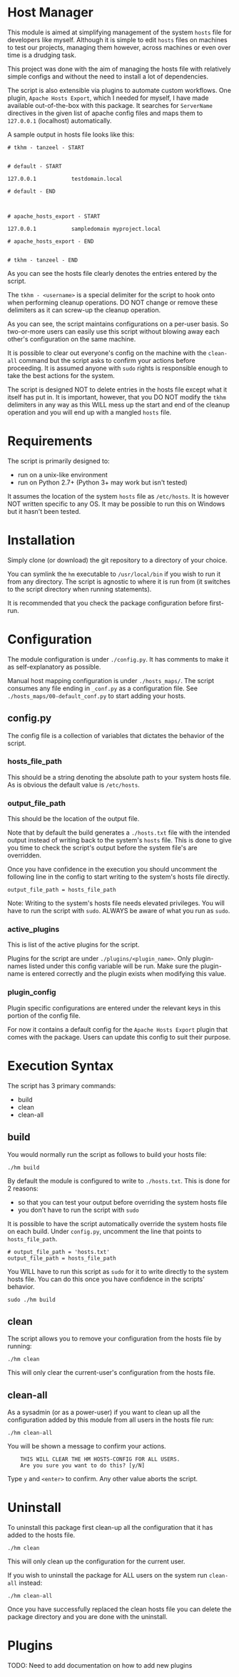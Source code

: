 # Host Manager
This module is aimed at simplifying management of the system `hosts` file for developers like myself. Although it is simple to edit `hosts` files on machines to test our projects, managing them however, across machines or even over time is a drudging task.

This project was done with the aim of managing the hosts file with relatively simple configs and without the need to install a lot of dependencies.

The script is also extensible via plugins to automate custom workflows. One plugin, `Apache Hosts Export`, which I needed for myself, I have made available out-of-the-box with this package. It searches for `ServerName` directives in the given list of apache config files and maps them to `127.0.0.1` (localhost) automatically.

A sample output in hosts file looks like this:

```
# tkhm - tanzeel - START


# default - START

127.0.0.1			testdomain.local

# default - END



# apache_hosts_export - START

127.0.0.1			sampledomain myproject.local

# apache_hosts_export - END


# tkhm - tanzeel - END
```

As you can see the hosts file clearly denotes the entries entered by the script.

The `tkhm - <username>` is a special delimiter for the script to hook onto when performing cleanup operations. DO NOT change or remove these delimiters as it can screw-up the cleanup operation.

As you can see, the script maintains configurations on a per-user basis. So two-or-more users can easily use this script without blowing away each other's configuration on the same machine.

It is possible to clear out everyone's config on the machine with the `clean-all` command but the script asks to confirm your actions before proceeding. It is assumed anyone with `sudo` rights is responsible enough to take the best actions for the system.

The script is designed NOT to delete entries in the hosts file except what it itself has put in. It is important, however, that you DO NOT modify the `tkhm` delimiters in any way as this WILL mess up the start and end of the cleanup operation and you will end up with a mangled `hosts` file.

# Requirements
The script is primarily designed to:

- run on a unix-like environment
- run on Python 2.7+ (Python 3+ may work but isn't tested)

It assumes the location of the system `hosts` file as `/etc/hosts`. It is however NOT written specific to any OS. It may be possible to run this on Windows but it hasn't been tested.

# Installation
Simply clone (or download) the git repository to a directory of your choice.

You can symlink the `hm` executable to `/usr/local/bin` if you wish to run it from any directory. The script is agnostic to where it is run from (it switches to the script directory when running statements).

It is recommended that you check the package configuration before first-run.

# Configuration
The module configuration is under `./config.py`. It has comments to make it as self-explanatory as possible.



Manual host mapping configuration is under `./hosts_maps/`. The script consumes any file ending in `_conf.py` as a configuration file. See `./hosts_maps/00-default_conf.py` to start adding your hosts.

## config.py
The config file is a collection of variables that dictates the behavior of the script.

### hosts\_file\_path
This should be a string denoting the absolute path to your system hosts file. As is obvious the default value is `/etc/hosts`.

### output\_file\_path
This should be the location of the output file.

Note that by default the build generates a `./hosts.txt` file with the intended output instead of writing back to the system's `hosts` file. This is done to give you time to check the script's output before the system file's are overridden.

Once you have confidence in the execution you should uncomment the following line in the config to start writing to the system's hosts file directly.

```
output_file_path = hosts_file_path
```
Note: Writing to the system's hosts file needs elevated privileges. You will have to run the script with `sudo`. ALWAYS be aware of what you run as `sudo`.

### active\_plugins
This is list of the active plugins for the script.

Plugins for the script are under `./plugins/<plugin_name>`. Only plugin-names listed under this config variable will be run. Make sure the plugin-name is entered correctly and the plugin exists when modifying this value.

### plugin\_config
Plugin specific configurations are entered under the relevant keys in this portion of the config file.

For now it contains a default config for the `Apache Hosts Export` plugin that comes with the package. Users can update this config to suit their purpose.

# Execution Syntax
The script has 3 primary commands:

- build
- clean
- clean-all

## build
You would normally run the script as follows to build your hosts file:

```
./hm build
```

By default the module is configured to write to `./hosts.txt`. This is done for 2 reasons:
- so that you can test your output before overriding the system hosts file
- you don't have to run the script with `sudo`

It is possible to have the script automatically override the system hosts file on each build. Under `config.py`, uncomment the line that points to `hosts_file_path`.

```
# output_file_path = 'hosts.txt'
output_file_path = hosts_file_path
```

You WILL have to run this script as `sudo` for it to write directly to the system hosts file. You can do this once you have confidence in the scripts' behavior.

```
sudo ./hm build
```

## clean
The script allows you to remove your configuration from the hosts file by running:

```
./hm clean
```

This will only clear the current-user's configuration from the hosts file.


## clean-all
As a sysadmin (or as a power-user) if you want to clean up all the configuration added by this module from all users in the hosts file run:

```
./hm clean-all
```

You will be shown a message to confirm your actions.

```
    THIS WILL CLEAR THE HM HOSTS-CONFIG FOR ALL USERS.
    Are you sure you want to do this? [y/N]
```

Type `y` and `<enter>` to confirm. Any other value aborts the script.


# Uninstall
To uninstall this package first clean-up all the configuration that it has added to the hosts file.
```
./hm clean
```

This will only clean up the configuration for the current user.

If you wish to uninstall the package for ALL users on the system run `clean-all` instead:
```
./hm clean-all
```

Once you have successfully replaced the clean hosts file you can delete the package directory and you are done with the uninstall.

# Plugins
TODO: Need to add documentation on how to add new plugins
